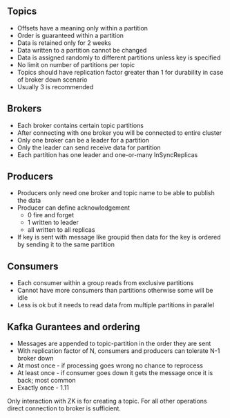 
Topics
------
* Offsets have a meaning only within a partition 
* Order is guaranteed within a partition 
* Data is retained only for 2 weeks
* Data written to a partition cannot be changed
* Data is assigned randomly to different partitions unless key is specified
* No limit on number of partitions per topic
* Topics should have replication factor greater than 1 for durability in case of broker down scenario
* Usually 3 is recommended

Brokers
--------
* Each broker contains certain topic partitions 
* After connecting with one broker you will be connected to entire cluster
* Only one broker can be a leader for a partition 
* Only the leader can send receive data for partition 
* Each partition has one leader and one-or-many InSyncReplicas

Producers
---------
* Producers only need one broker and topic name to be able to publish the data 
* Producer can define acknowledgement 
    * 0 fire and forget
    * 1 written to leader
    * all written to all replicas
* If key is sent with message like groupid then data for the key is ordered by sending it to the same partition 

Consumers
---------
* Each consumer within a group reads from exclusive partitions
* Cannot have more consumers than partitions otherwise some will be idle
* Less is ok but it needs to read data from multiple partitions in parallel

Kafka Gurantees and ordering
----------------------------
* Messages are appended to topic-partition in the order they are sent
* With replication factor of N, consumers and producers can tolerate N-1 broker down
* At most once - if processing goes wrong no chance to reprocess
* At least once - if consumer goes down it gets the message once it is back; most common
* Exactly once - 1.11

Only interaction with ZK is for creating a topic. For all other operations direct connection to broker is sufficient.


